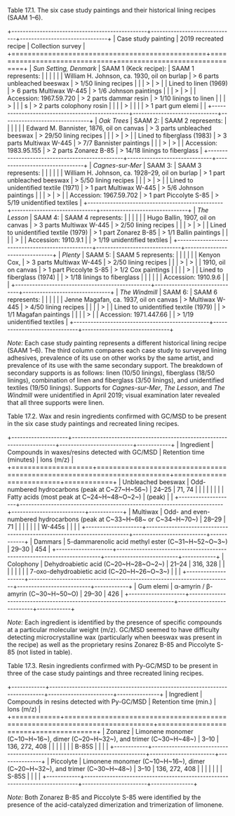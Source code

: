 Table 17.1. The six case study paintings and their historical lining recipes (SAAM 1–6).

+------------------------------------------------+------------------------------+-------------------------------+
| Case study painting                            | 2019 recreated recipe        | Collection survey             |
+================================================+==============================+===============================+
| *Sun Setting, Denmark*                         | SAAM 1 (Keck recipe):        | SAAM 1 represents:            |
|                                                |                              |                               |
| William H. Johnson, ca. 1930, oil on burlap    | > 6 parts unbleached beeswax | > 1/50 lining recipes         |
|                                                | >                            | >                             |
| Lined to linen (1969)                          | > 6 parts Multiwax W-445     | > 1/6 Johnson paintings       |
|                                                | >                            | >                             |
| Accession: 1967.59.720                         | > 2 parts dammar resin       | > 1/10 linings to linen       |
|                                                | >                            |                               |
| s                                              | > 2 parts colophony rosin    |                               |
|                                                | >                            |                               |
|                                                | > 1 part gum elemi           |                               |
+------------------------------------------------+------------------------------+-------------------------------+
| *Oak Trees*                                    | SAAM 2:                      | SAAM 2 represents:            |
|                                                |                              |                               |
| Edward M. Bannister, 1876, oil on canvas       | > 3 parts unbleached beeswax | > 29/50 lining recipes        |
|                                                | >                            | >                             |
| Lined to fiberglass (1983)                     | > 3 parts Multiwax W-445     | > 7/7 Bannister paintings     |
|                                                | >                            | >                             |
| Accession: 1983.95.155                         | > 2 parts Zonarez B-85       | > 14/18 linings to fiberglass |
+------------------------------------------------+------------------------------+-------------------------------+
| *Cagnes-sur-Mer*                               | SAAM 3:                      | SAAM 3 represents:            |
|                                                |                              |                               |
| William H. Johnson, ca. 1928–29, oil on burlap | > 1 part unbleached beeswax  | > 5/50 lining recipes         |
|                                                | >                            | >                             |
| Lined to unidentified textile (1971)           | > 1 part Multiwax W-445      | > 5/6 Johnson paintings       |
|                                                | >                            | >                             |
| Accession: 1967.59.702                         | > 1 part Piccolyte S-85      | > 5/19 unidentified textiles  |
+------------------------------------------------+------------------------------+-------------------------------+
| *The Lesson*                                   | SAAM 4:                      | SAAM 4 represents:            |
|                                                |                              |                               |
| Hugo Ballin, 1907, oil on canvas               | > 3 parts Multiwax W-445     | > 2/50 lining recipes         |
|                                                | >                            | >                             |
| Lined to unidentified textile (1979)           | > 1 part Zonarez B-85        | > 1/1 Ballin paintings        |
|                                                |                              | >                             |
| Accession: 1910.9.1                            |                              | > 1/19 unidentified textiles  |
+------------------------------------------------+------------------------------+-------------------------------+
| *Plenty*                                       | SAAM 5:                      | SAAM 5 represents:            |
|                                                |                              |                               |
| Kenyon Cox,                                    | > 3 parts Multiwax W-445     | > 2/50 lining recipes         |
|                                                | >                            | >                             |
| 1910, oil on canvas                            | > 1 part Piccolyte S-85      | > 1/2 Cox paintings           |
|                                                |                              | >                             |
| Lined to fiberglass (1974)                     |                              | > 1/18 linings to fiberglass  |
|                                                |                              |                               |
| Accession: 1910.9.6                            |                              |                               |
+------------------------------------------------+------------------------------+-------------------------------+
| *The Windmill*                                 | SAAM 6:                      | SAAM 6 represents:            |
|                                                |                              |                               |
| Jenne Magafan, ca. 1937, oil on canvas         | > Multiwax W-445             | > 4/50 lining recipes         |
|                                                |                              | >                             |
| Lined to unidentified textile (1979)           |                              | > 1/1 Magafan paintings       |
|                                                |                              | >                             |
| Accession: 1971.447.66                         |                              | > 1/19 unidentified textiles  |
+------------------------------------------------+------------------------------+-------------------------------+

*Note:* Each case study painting represents a different historical lining recipe (SAAM 1–6). The third column compares each case study to surveyed lining adhesives, prevalence of its use on other works by the same artist, and prevalence of its use with the same secondary support. The breakdown of secondary supports is as follows: linen (10/50 linings), fiberglass (18/50 linings), combination of linen and fiberglass (3/50 linings), and unidentified textiles (19/50 linings). Supports for *Cagnes-sur-Mer*, *The Lesson*, and *The Windmill* were unidentified in April 2019; visual examination later revealed that all three supports were linen.

Table 17.2. Wax and resin ingredients confirmed with GC/MSD to be present in the six case study paintings and recreated lining recipes.

+--------------------+------------------------------------------------------------------------+--------------------------+------------+
| Ingredient         | Compounds in waxes/resins detected with GC/MSD                         | Retention time (minutes) | Ions (m/z) |
+====================+========================================================================+==========================+============+
| Unbleached beeswax | Odd-numbered hydrocarbons (peak at C~27~H~56~)                         | 24–25                    | 71, 74     |
|                    |                                                                        |                          |            |
|                    | Fatty acids (most peak at C~24~H~48~O~2~)                              | (peak)                   |            |
+--------------------+------------------------------------------------------------------------+--------------------------+------------+
| Multiwax           | Odd- and even-numbered hydrocarbons (peak at C~33~H~68~ or C~34~H~70~) | 28–29                    | 71         |
|                    |                                                                        |                          |            |
| W-445s             |                                                                        |                          |            |
+--------------------+------------------------------------------------------------------------+--------------------------+------------+
| Dammars            | 5-dammarenolic acid methyl ester (C~31~H~52~O~3~)                      | 29–30                    | 454        |
+--------------------+------------------------------------------------------------------------+--------------------------+------------+
| Colophony          | Dehydroabietic acid (C~20~H~28~O~2~)                                   | 21–24                    | 316, 328   |
|                    |                                                                        |                          |            |
|                    | 7-oxo-dehydroabietic acid (C~20~H~26~O~3~)                             |                          |            |
+--------------------+------------------------------------------------------------------------+--------------------------+------------+
| Gum elemi          | α-amyrin / β-amyrin (C~30~H~50~O)                                      | 29–30                    | 426        |
+--------------------+------------------------------------------------------------------------+--------------------------+------------+

*Note:* Each ingredient is identified by the presence of specific compounds at a particular molecular weight (m/z). GC/MSD seemed to have difficulty detecting microcrystalline wax (particularly when beeswax was present in the recipe) as well as the proprietary resins Zonarez B-85 and Piccolyte S-85 (not listed in table).

Table 17.3. Resin ingredients confirmed with Py-GC/MSD to be present in three of the case study paintings and three recreated lining recipes.

+------------+----------------------------------------------------------------------------+-----------------------+---------------+
| Ingredient | Compounds in resins detected with Py-GC/MSD                                | Retention time (min.) | Ions (m/z)    |
+============+============================================================================+=======================+===============+
| Zonarez    | Limonene monomer (C~10~H~16~), dimer (C~20~H~32~), and trimer (C~30~H~48~) | 3–10                  | 136, 272, 408 |
|            |                                                                            |                       |               |
| B-85S      |                                                                            |                       |               |
+------------+----------------------------------------------------------------------------+-----------------------+---------------+
| Piccolyte  | Limonene monomer (C~10~H~16~), dimer (C~20~H~32~), and trimer (C~30~H~48~) | 3–10                  | 136, 272, 408 |
|            |                                                                            |                       |               |
| S-85S      |                                                                            |                       |               |
+------------+----------------------------------------------------------------------------+-----------------------+---------------+

*Note:* Both Zonarez B-85 and Piccolyte S-85 were identified by the presence of the acid-catalyzed dimerization and trimerization of limonene.
